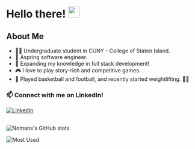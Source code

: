 # Hello there! <img src="https://raw.githubusercontent.com/MartinHeinz/MartinHeinz/master/wave.gif" width="30px">

## About Me
- 👨‍🎓 Undergraduate student in CUNY - College of Staten Island.
- 🌱 Aspring software engineer.
- 🔭 Expanding my knowledge in full stack development!
- 🎮 I love to play story-rich and competitive games.
- 🏀 Played basketball and football, and recently started weightlifting. 🏋️‍♂️
### 📫 Connect with me on LinkedIn!
[![LinkedIn](https://logos-download.com/wp-content/uploads/2016/03/LinkedIn_Logo_2019.png)](https://www.linkedin.com/in/noman-710/)
##
![Nomans's GitHub stats](https://github-readme-stats.vercel.app/api?username=numahn&theme=dark&show_icons=true)

![Most Used](https://github-readme-stats.vercel.app/api/top-langs/?username=numahn&theme=dark&layout=compact&card_width=445&langs_count=10)

